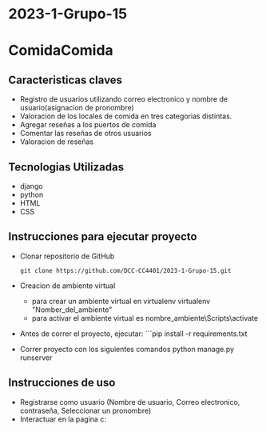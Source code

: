 # 2023-1-Grupo-15

# ComidaComida 


## Caracteristicas claves
- Registro de usuarios utilizando correo electronico y nombre de usuario(asignacion de pronombre)
- Valoracion de los locales de comida en tres categorias distintas.
- Agregar reseñas a los puertos de comida
- Comentar las reseñas de otros usuarios 
- Valoracion de reseñas 

## Tecnologias Utilizadas
- django
- python
- HTML
- CSS

## Instrucciones para ejecutar proyecto
- Clonar repositorio de GitHub 
    ```shell
   git clone https://github.com/DCC-CC4401/2023-1-Grupo-15.git

- Creacion de ambiente virtual 
    * para crear un ambiente virtual en virtualenv
	virtualenv "Nomber_del_ambiente"
    * para activar el ambiente virtual es
	nombre_ambiente\Scripts\activate

- Antes de correr el proyecto, ejecutar:
  ´´´pip install -r requirements.txt

- Correr proyecto con los siguientes comandos
    python manage.py runserver

## Instrucciones de uso

- Registrarse como usuario (Nombre de usuario, Correo electronico, contraseña, Seleccionar un pronombre)
- Interactuar en la pagina c:

